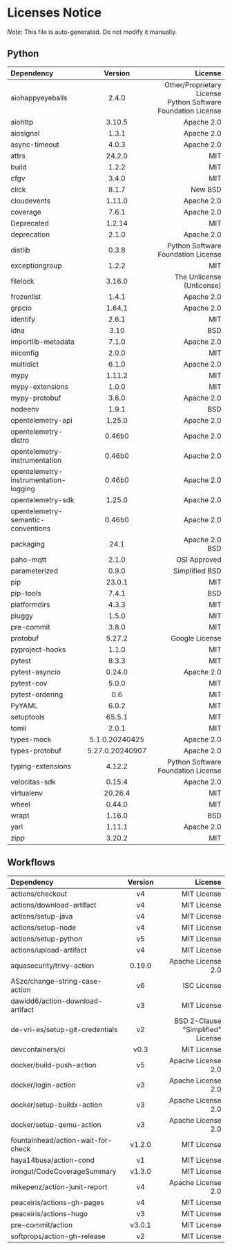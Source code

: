 # Licenses Notice
*Note*: This file is auto-generated. Do not modify it manually.
## Python
| Dependency | Version | License |
|:-----------|:-------:|--------:|
|aiohappyeyeballs|2.4.0|Other/Proprietary License<br/>Python Software Foundation License|
|aiohttp|3.10.5|Apache 2.0|
|aiosignal|1.3.1|Apache 2.0|
|async-timeout|4.0.3|Apache 2.0|
|attrs|24.2.0|MIT|
|build|1.2.2|MIT|
|cfgv|3.4.0|MIT|
|click|8.1.7|New BSD|
|cloudevents|1.11.0|Apache 2.0|
|coverage|7.6.1|Apache 2.0|
|Deprecated|1.2.14|MIT|
|deprecation|2.1.0|Apache 2.0|
|distlib|0.3.8|Python Software Foundation License|
|exceptiongroup|1.2.2|MIT|
|filelock|3.16.0|The Unlicense (Unlicense)|
|frozenlist|1.4.1|Apache 2.0|
|grpcio|1.64.1|Apache 2.0|
|identify|2.6.1|MIT|
|idna|3.10|BSD|
|importlib-metadata|7.1.0|Apache 2.0|
|iniconfig|2.0.0|MIT|
|multidict|6.1.0|Apache 2.0|
|mypy|1.11.2|MIT|
|mypy-extensions|1.0.0|MIT|
|mypy-protobuf|3.6.0|Apache 2.0|
|nodeenv|1.9.1|BSD|
|opentelemetry-api|1.25.0|Apache 2.0|
|opentelemetry-distro|0.46b0|Apache 2.0|
|opentelemetry-instrumentation|0.46b0|Apache 2.0|
|opentelemetry-instrumentation-logging|0.46b0|Apache 2.0|
|opentelemetry-sdk|1.25.0|Apache 2.0|
|opentelemetry-semantic-conventions|0.46b0|Apache 2.0|
|packaging|24.1|Apache 2.0<br/>BSD|
|paho-mqtt|2.1.0|OSI Approved|
|parameterized|0.9.0|Simplified BSD|
|pip|23.0.1|MIT|
|pip-tools|7.4.1|BSD|
|platformdirs|4.3.3|MIT|
|pluggy|1.5.0|MIT|
|pre-commit|3.8.0|MIT|
|protobuf|5.27.2|Google License|
|pyproject-hooks|1.1.0|MIT|
|pytest|8.3.3|MIT|
|pytest-asyncio|0.24.0|Apache 2.0|
|pytest-cov|5.0.0|MIT|
|pytest-ordering|0.6|MIT|
|PyYAML|6.0.2|MIT|
|setuptools|65.5.1|MIT|
|tomli|2.0.1|MIT|
|types-mock|5.1.0.20240425|Apache 2.0|
|types-protobuf|5.27.0.20240907|Apache 2.0|
|typing-extensions|4.12.2|Python Software Foundation License|
|velocitas-sdk|0.15.4|Apache 2.0|
|virtualenv|20.26.4|MIT|
|wheel|0.44.0|MIT|
|wrapt|1.16.0|BSD|
|yarl|1.11.1|Apache 2.0|
|zipp|3.20.2|MIT|
## Workflows
| Dependency | Version | License |
|:-----------|:-------:|--------:|
|actions/checkout|v4|MIT License|
|actions/download-artifact|v4|MIT License|
|actions/setup-java|v4|MIT License|
|actions/setup-node|v4|MIT License|
|actions/setup-python|v5|MIT License|
|actions/upload-artifact|v4|MIT License|
|aquasecurity/trivy-action|0.19.0|Apache License 2.0|
|ASzc/change-string-case-action|v6|ISC License|
|dawidd6/action-download-artifact|v3|MIT License|
|de-vri-es/setup-git-credentials|v2|BSD 2-Clause "Simplified" License|
|devcontainers/ci|v0.3|MIT License|
|docker/build-push-action|v5|Apache License 2.0|
|docker/login-action|v3|Apache License 2.0|
|docker/setup-buildx-action|v3|Apache License 2.0|
|docker/setup-qemu-action|v3|Apache License 2.0|
|fountainhead/action-wait-for-check|v1.2.0|MIT License|
|haya14busa/action-cond|v1|MIT License|
|irongut/CodeCoverageSummary|v1.3.0|MIT License|
|mikepenz/action-junit-report|v4|Apache License 2.0|
|peaceiris/actions-gh-pages|v4|MIT License|
|peaceiris/actions-hugo|v3|MIT License|
|pre-commit/action|v3.0.1|MIT License|
|softprops/action-gh-release|v2|MIT License|
